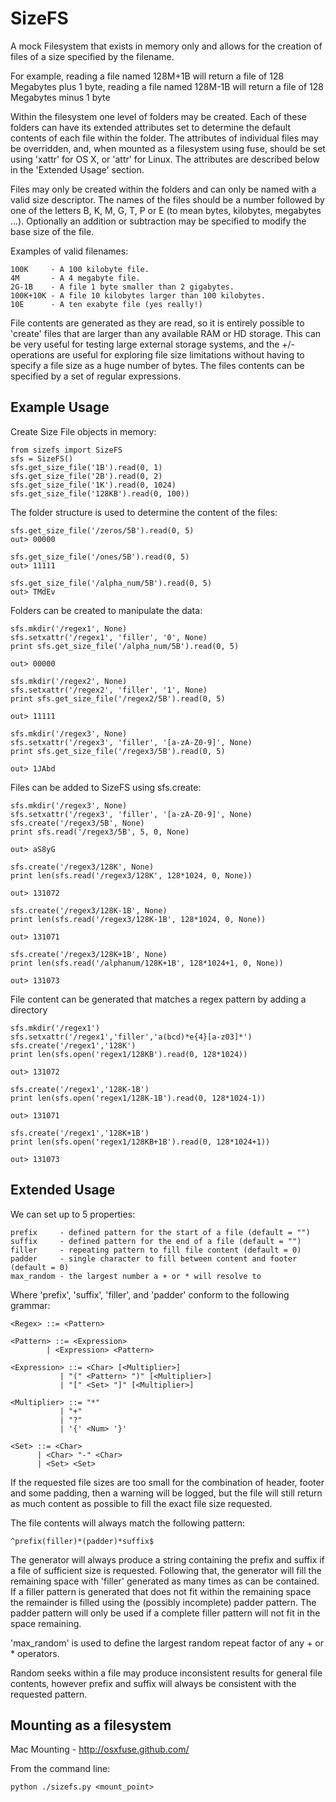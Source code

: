 SizeFS
======

A mock Filesystem that exists in memory only and allows for the creation of
files of a size specified by the filename. 

For example, reading a file named 128M+1B will return a file of 128 Megabytes
plus 1 byte, reading a file named 128M-1B will return a file of 128 Megabytes
minus 1 byte

Within the filesystem one level of folders may be created. Each of these folders
can have its extended attributes set to determine the default contents of each
file within the folder. The attributes of individual files may be overridden,
and, when mounted as a filesystem using fuse, should be set using 'xattr' for
OS X, or 'attr' for Linux. The attributes are described below in the 'Extended Usage'
section.

Files may only be created within the folders and can only be named with a valid
size descriptor. The names of the files should be a number followed by one of the
letters B, K, M, G, T, P or E (to mean bytes, kilobytes, megabytes ...). Optionally
an addition or subtraction may be specified to modify the base size of the file.

Examples of valid filenames:

    100K     - A 100 kilobyte file.
    4M       - A 4 megabyte file.
    2G-1B    - A file 1 byte smaller than 2 gigabytes.
    100K+10K - A file 10 kilobytes larger than 100 kilobytes.
    10E      - A ten exabyte file (yes really!)
    
File contents are generated as they are read, so it is entirely possible to 'create'
files that are larger than any available RAM or HD storage. This can be very useful
for testing large external storage systems, and the +/- operations are useful for
exploring file size limitations without having to specify a file size as a huge
number of bytes. The files contents can be specified by a set of regular expressions.

Example Usage
--------------

Create Size File objects in memory:

    from sizefs import SizeFS
    sfs = SizeFS()
    sfs.get_size_file('1B').read(0, 1)
    sfs.get_size_file('2B').read(0, 2)
    sfs.get_size_file('1K').read(0, 1024)
    sfs.get_size_file('128KB').read(0, 100))

The folder structure is used to determine the content of the files:

    sfs.get_size_file('/zeros/5B').read(0, 5)
    out> 00000

    sfs.get_size_file('/ones/5B').read(0, 5)
    out> 11111

    sfs.get_size_file('/alpha_num/5B').read(0, 5)
    out> TMdEv

Folders can be created to manipulate the data:

    sfs.mkdir('/regex1', None)
    sfs.setxattr('/regex1', 'filler', '0', None)
    print sfs.get_size_file('/alpha_num/5B').read(0, 5)

    out> 00000

    sfs.mkdir('/regex2', None)
    sfs.setxattr('/regex2', 'filler', '1', None)
    print sfs.get_size_file('/regex2/5B').read(0, 5)

    out> 11111

    sfs.mkdir('/regex3', None)
    sfs.setxattr('/regex3', 'filler', '[a-zA-Z0-9]', None)
    print sfs.get_size_file('/regex3/5B').read(0, 5)

    out> 1JAbd

Files can be added to SizeFS using sfs.create:

    sfs.mkdir('/regex3', None)
    sfs.setxattr('/regex3', 'filler', '[a-zA-Z0-9]', None)
    sfs.create('/regex3/5B', None)
    print sfs.read('/regex3/5B', 5, 0, None)

    out> aS8yG

    sfs.create('/regex3/128K', None)
    print len(sfs.read('/regex3/128K', 128*1024, 0, None))

    out> 131072

    sfs.create('/regex3/128K-1B', None)
    print len(sfs.read('/regex3/128K-1B', 128*1024, 0, None))

    out> 131071

    sfs.create('/regex3/128K+1B', None)
    print len(sfs.read('/alphanum/128K+1B', 128*1024+1, 0, None))

    out> 131073

File content can be generated that matches a regex pattern by adding a directory

    sfs.mkdir('/regex1')
    sfs.setxattr('/regex1','filler','a(bcd)*e{4}[a-z03]*')
    sfs.create('/regex1','128K')
    print len(sfs.open('regex1/128KB').read(0, 128*1024))

    out> 131072

    sfs.create('/regex1','128K-1B')
    print len(sfs.open('regex1/128K-1B').read(0, 128*1024-1))

    out> 131071

    sfs.create('/regex1','128K+1B')
    print len(sfs.open('regex1/128KB+1B').read(0, 128*1024+1))

    out> 131073


Extended Usage
--------------

We can set up to 5 properties:

    prefix     - defined pattern for the start of a file (default = "")
    suffix     - defined pattern for the end of a file (default = "")
    filler     - repeating pattern to fill file content (default = 0)
    padder     - single character to fill between content and footer (default = 0)
    max_random - the largest number a + or * will resolve to 

Where 'prefix', 'suffix', 'filler', and 'padder' conform to the following
grammar:

    <Regex> ::= <Pattern>

    <Pattern> ::= <Expression>
            | <Expression> <Pattern>

    <Expression> ::= <Char> [<Multiplier>]
               | "(" <Pattern> ")" [<Multiplier>]
               | "[" <Set> "]" [<Multiplier>]

    <Multiplier> ::= "*"
               | "+"
               | "?"
               | '{' <Num> '}'

    <Set> ::= <Char>
          | <Char> "-" <Char>
          | <Set> <Set>

If the requested file sizes are too small for the combination of header, footer
and some padding, then a warning will be logged, but the file will still
return as much content as possible to fill the exact file size requested.

The file contents will always match the following pattern:

    ^prefix(filler)*(padder)*suffix$

The generator will always produce a string containing the prefix and suffix if a
file of sufficient size is requested. Following that, the generator will fill
the remaining space with 'filler' generated as many times as can be contained.
If a filler pattern is generated that does not fit within the remaining space
the remainder is filled using the (possibly incomplete) padder pattern. The
padder pattern will only be used if a complete filler pattern will not fit in
the space remaining.

'max_random' is used to define the largest random repeat factor of any + or *
operators.

Random seeks within a file may produce inconsistent results for general file
contents, however prefix and suffix will always be consistent with the requested
pattern.


Mounting as a filesystem
------------------------

Mac Mounting - http://osxfuse.github.com/

From the command line:

    python ./sizefs.py <mount_point>


